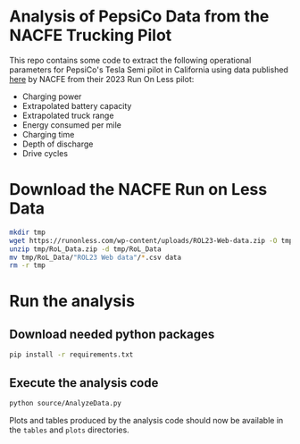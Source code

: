 # Analysis of PepsiCo Data from the NACFE Trucking Pilot

This repo contains some code to extract the following operational parameters for PepsiCo's Tesla Semi pilot in California using data published [here](https://runonless.com/run-on-less-electric-depot-reports/) by NACFE from their 2023 Run On Less pilot:
* Charging power
* Extrapolated battery capacity
* Extrapolated truck range
* Energy consumed per mile
* Charging time
* Depth of discharge
* Drive cycles

# Download the NACFE Run on Less Data

```bash
mkdir tmp
wget https://runonless.com/wp-content/uploads/ROL23-Web-data.zip -O tmp/RoL_Data.zip
unzip tmp/RoL_Data.zip -d tmp/RoL_Data
mv tmp/RoL_Data/"ROL23 Web data"/*.csv data
rm -r tmp
```

# Run the analysis

## Download needed python packages
```bash
pip install -r requirements.txt 
```

## Execute the analysis code
```bash
python source/AnalyzeData.py
```

Plots and tables produced by the analysis code should now be available in the `tables` and `plots` directories.
